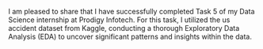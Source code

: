 I am pleased to share that I have successfully completed Task 5 of my Data Science internship at Prodigy Infotech. For this task, I utilized the us accident dataset from Kaggle, conducting a thorough Exploratory Data Analysis (EDA) to uncover significant patterns and insights within the data.
